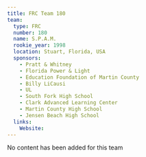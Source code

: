 ```yaml
---
title: FRC Team 180
team:
  type: FRC
  number: 180
  name: S.P.A.M.
  rookie_year: 1998
  location: Stuart, Florida, USA
  sponsors:
    - Pratt & Whitney
    - Florida Power & Light
    - Education Foundation of Martin County
    - Billy LiCausi
    - UL
    - South Fork High School
    - Clark Advanced Learning Center
    - Martin County High School
    - Jensen Beach High School
  links:
    Website: 
---
```

No content has been added for this team